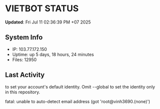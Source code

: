 # VIETBOT STATUS
**Updated**: Fri Jul 11 02:36:39 PM +07 2025

## System Info
- IP: 103.77.172.150
- Uptime: up 5 days, 18 hours, 24 minutes
- Files: 12950

## Last Activity

to set your account's default identity.
Omit --global to set the identity only in this repository.

fatal: unable to auto-detect email address (got 'root@vinh3690.(none)')
